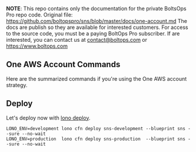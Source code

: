 <!-- note marker start -->
**NOTE**: This repo contains only the documentation for the private BoltsOps Pro repo code.
Original file: https://github.com/boltopspro/sns/blob/master/docs/one-account.md
The docs are publish so they are available for interested customers.
For access to the source code, you must be a paying BoltOps Pro subscriber.
If are interested, you can contact us at contact@boltops.com or https://www.boltops.com

<!-- note marker end -->

## One AWS Account Commands

Here are the summarized commands if you're using the One AWS account strategy.

## Deploy

Let's deploy now with [lono deploy](https://lono.cloud/reference/lono-cfn-deploy/).

    LONO_ENV=development lono cfn deploy sns-development --blueprint sns --sure --no-wait
    LONO_ENV=production  lono cfn deploy sns-production  --blueprint sns --sure --no-wait
